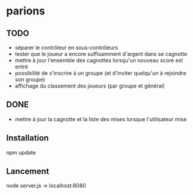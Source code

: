# parions

TODO
--------------
- séparer le contrôleur en sous-contrôleurs
- tester que le joueur a encore suffisamment d'argent dans se cagnotte
- mettre à jour l'ensemble des cagnottes lorsqu'un nouveau score est entré
- possibilité de s'inscrire à un groupe (et d'inviter quelqu'un à rejoindre son groupe)
- affichage du classement des joueurs (par groupe et général)

DONE
--------------
- mettre à jour la cagnotte et la liste des mises lorsque l'utilisateur mise

## Installation
npm update

## Lancement
node server.js
-> localhost:8080
